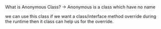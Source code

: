 What is Anonymous Class?
-> Anonymous is a class which have no name

we can use this class if we want a class/interface method override during the runtime then it class can help us for the override.